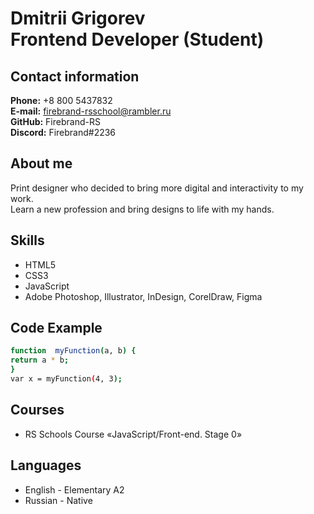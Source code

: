 # Dmitrii Grigorev <br/> Frontend Developer (Student)

## Contact information
**Phone:** +8 800 5437832\
**E-mail:** firebrand-rsschool@rambler.ru\
**GitHub:** Firebrand-RS\
**Discord:** Firebrand#2236
## About me
Print designer who decided to bring more digital and interactivity to my work.\
Learn a new profession and bring designs to life with my hands.
## Skills
- HTML5
- CSS3
- JavaScript
- Adobe Photoshop, Illustrator, InDesign, CorelDraw, Figma
## Code Example
```sh
function  myFunction(a, b) {
return a * b;
}
var x = myFunction(4, 3);
```
## Courses
+ RS Schools Course «JavaScript/Front-end. Stage 0»
## Languages
- English - Elementary А2
- Russian - Native